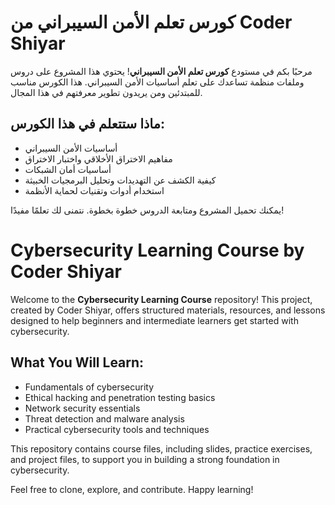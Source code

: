 # كورس تعلم الأمن السيبراني من Coder Shiyar

مرحبًا بكم في مستودع **كورس تعلم الأمن السيبراني**! يحتوي هذا المشروع على دروس وملفات منظمة تساعدك على تعلم أساسيات الأمن السيبراني. هذا الكورس مناسب للمبتدئين ومن يريدون تطوير معرفتهم في هذا المجال.

## ماذا ستتعلم في هذا الكورس:
- أساسيات الأمن السيبراني
- مفاهيم الاختراق الأخلاقي واختبار الاختراق
- أساسيات أمان الشبكات
- كيفية الكشف عن التهديدات وتحليل البرمجيات الخبيثة
- استخدام أدوات وتقنيات لحماية الأنظمة

يمكنك تحميل المشروع ومتابعة الدروس خطوة بخطوة. نتمنى لك تعلمًا مفيدًا!


# Cybersecurity Learning Course by Coder Shiyar

Welcome to the **Cybersecurity Learning Course** repository! This project, created by Coder Shiyar, offers structured materials, resources, and lessons designed to help beginners and intermediate learners get started with cybersecurity. 

## What You Will Learn:
- Fundamentals of cybersecurity
- Ethical hacking and penetration testing basics
- Network security essentials
- Threat detection and malware analysis
- Practical cybersecurity tools and techniques

This repository contains course files, including slides, practice exercises, and project files, to support you in building a strong foundation in cybersecurity.

Feel free to clone, explore, and contribute. Happy learning!
